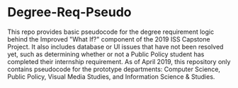 # Degree-Req-Pseudo
This repo provides basic pseudocode for the degree requirement logic behind the Improved "What If?" component of the 2019 ISS Capstone Project. It also includes database or UI issues that have not been resolved yet, such as determining whether or not a Public Policy student has completed their internship requirement. As of April 2019, this repository only contains pseudocode for the prototype departments: Computer Science, Public Policy, Visual Media Studies, and Information Science & Studies.
